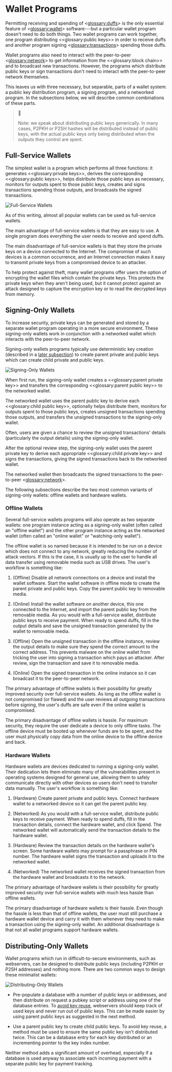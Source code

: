# Wallet Programs

Permitting receiving and spending of <<glossary:duffs>> is the only essential feature of <<glossary:wallet>> software---but a particular wallet program doesn't need to do both things.  Two wallet programs can work together, one program distributing <<glossary:public keys>> in order to receive duffs and another program signing <<glossary:transactions>> spending those duffs.

Wallet programs also need to interact with the peer-to-peer <<glossary:network>> to get information from the <<glossary:block chain>> and to broadcast new transactions. However, the programs which distribute public keys or sign transactions don't need to interact with the peer-to-peer network themselves.

This leaves us with three necessary, but separable, parts of a wallet system: a public key distribution program, a signing program, and a networked program.  In the subsections below, we will describe common combinations of these parts.

> 📘
>
> Note: we speak about distributing public keys generically. In many cases, P2PKH or P2SH hashes will be distributed instead of public keys, with the actual public keys only being distributed when the outputs they control are spent.

## Full-Service Wallets

The simplest wallet is a program which performs all three functions: it generates <<glossary:private keys>>, derives the corresponding <<glossary:public keys>>, helps distribute those public keys as necessary, monitors for outputs spent to those public keys, creates and signs transactions spending those outputs, and broadcasts the signed transactions.

![Full-Service Wallets](https://dash-docs.github.io/img/dev/en-wallets-full-service.svg)

As of this writing, almost all popular wallets can be used as full-service wallets.

The main advantage of full-service wallets is that they are easy to use. A single program does everything the user needs to receive and spend duffs.

The main disadvantage of full-service wallets is that they store the private keys on a device connected to the Internet.  The compromise of such devices is a common occurrence, and an Internet connection makes it easy to transmit private keys from a compromised device to an attacker.

To help protect against theft, many wallet programs offer users the option of encrypting the wallet files which contain the private keys. This protects the private keys when they aren't being used, but it cannot protect against an attack designed to capture the encryption key or to read the decrypted keys from memory.

## Signing-Only Wallets

To increase security, private keys can be generated and stored by a separate wallet program operating in a more secure environment. These signing-only wallets work in conjunction with a networked wallet which interacts with the peer-to-peer network.

Signing-only wallets programs typically use deterministic key creation (described in a [later subsection](../guide/wallets-wallet-files.md#hierarchical-deterministic-key-creation)) to create parent private and public keys which can create child private and public keys.

![Signing-Only Wallets](https://dash-docs.github.io/img/dev/en-wallets-signing-only.svg)

When first run, the signing-only wallet creates a <<glossary:parent private key>> and transfers the corresponding <<glossary:parent public key>> to the networked wallet.

The networked wallet uses the parent public key to derive each <<glossary:child public key>>, optionally helps distribute them, monitors for outputs spent to those public keys, creates unsigned transactions spending those outputs, and transfers the unsigned transactions to the signing-only wallet.

Often, users are given a chance to review the unsigned transactions' details (particularly the output details) using the signing-only wallet.

After the optional review step, the signing-only wallet uses the parent private key to derive each appropriate <<glossary:child private key>> and signs the transactions, giving the signed transactions back to the networked wallet.

The networked wallet then broadcasts the signed transactions to the peer-to-peer <<glossary:network>>.

The following subsections describe the two most common variants of signing-only wallets: offline wallets and hardware wallets.

### Offline Wallets

Several full-service wallets programs will also operate as two separate wallets: one program instance acting as a signing-only wallet (often called an "offline wallet") and the other program instance acting as the networked wallet (often called an "online wallet" or "watching-only wallet").

The offline wallet is so named because it is intended to be run on a device which does not connect to any network, greatly reducing the number of attack vectors. If this is the case, it is usually up to the user to handle all data transfer using removable media such as USB drives.  The user's workflow is something like:

1. (Offline) Disable all network connections on a device and install the wallet software. Start the wallet software in offline mode to create the parent private and public keys.  Copy the parent public key to removable media.

2. (Online) Install the wallet software on another device, this one connected to the Internet, and import the parent public key from the removable media. As you would with a full-service wallet, distribute public keys to receive payment. When ready to spend duffs, fill in the output details and save the unsigned transaction generated by the wallet to removable media.

3. (Offline) Open the unsigned transaction in the offline instance, review the output details to make sure they spend the correct amount to the correct address. This prevents malware on the online wallet from tricking the user into signing a transaction which pays an attacker. After review, sign the transaction and save it to removable media.

4. (Online) Open the signed transaction in the online instance so it can broadcast it to the peer-to-peer network.

The primary advantage of offline wallets is their possibility for greatly improved security over full-service wallets.  As long as the offline wallet is not compromised (or flawed) and the user reviews all outgoing transactions before signing, the user's duffs are safe even if the online wallet is compromised.

The primary disadvantage of offline wallets is hassle. For maximum security, they require the user dedicate a device to only offline tasks. The offline device must be booted up whenever funds are to be spent, and the user must physically copy data from the online device to the offline device and back.

### Hardware Wallets

Hardware wallets are devices dedicated to running a signing-only wallet. Their dedication lets them eliminate many of the vulnerabilities present in operating systems designed for general use, allowing them to safely communicate directly with other devices so users don't need to transfer data manually.  The user's workflow is something like:

1. (Hardware) Create parent private and public keys. Connect hardware wallet to a networked device so it can get the parent public key.

2. (Networked) As you would with a full-service wallet, distribute public keys to receive payment. When ready to spend duffs, fill in the transaction details, connect the hardware wallet, and click Spend.  The networked wallet will automatically send the transaction details to the hardware wallet.

3. (Hardware) Review the transaction details on the hardware wallet's screen. Some hardware wallets may prompt for a passphrase or PIN number. The hardware wallet signs the transaction and uploads it to the networked wallet.

4. (Networked) The networked wallet receives the signed transaction from the hardware wallet and broadcasts it to the network.

The primary advantage of hardware wallets is their possibility for greatly improved security over full-service wallets with much less hassle than offline wallets.

The primary disadvantage of hardware wallets is their hassle. Even though the hassle is less than that of offline wallets, the user must still purchase a hardware wallet device and carry it with them whenever they need to make a transaction using the signing-only wallet. An additional disadvantage is that not all wallet programs support hardware wallets.

## Distributing-Only Wallets

Wallet programs which run in difficult-to-secure environments, such as webservers, can be designed to distribute public keys (including P2PKH or P2SH addresses) and nothing more.  There are two common ways to design these minimalist wallets:

![Distributing-Only Wallets](https://dash-docs.github.io/img/dev/en-wallets-distributing-only.svg)

* Pre-populate a database with a number of public keys or addresses, and then distribute on request a pubkey script or address using one of the database entries. To [avoid key reuse](../guide/transactions-avoiding-key-reuse.md), webservers should keep track of used keys and never run out of public keys. This can be made easier by using parent public keys as suggested in the next method.

* Use a parent public key to create child public keys. To avoid key reuse, a method must be used to ensure the same public key isn't distributed twice. This can be a database entry for each key distributed or an incrementing pointer to the key index number.

Neither method adds a significant amount of overhead, especially if a database is used anyway to associate each incoming payment with a separate public key for payment tracking.